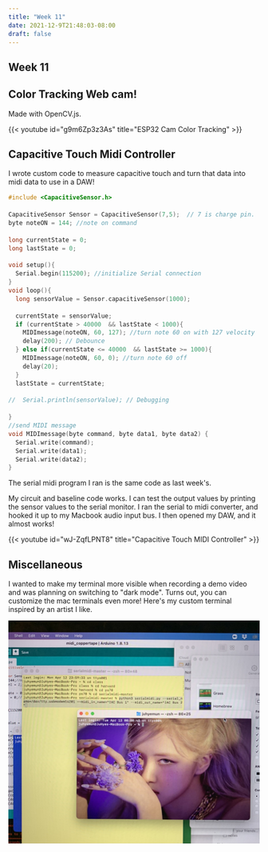 ```yaml
---
title: "Week 11"
date: 2021-12-9T21:48:03-08:00
draft: false
---
```


## Week 11

## Color Tracking Web cam!

Made with OpenCV.js.

{{< youtube id="g9m6Zp3z3As" title="ESP32 Cam Color Tracking" >}}

## Capacitive Touch Midi Controller

I wrote custom code to measure capacitive touch and turn that data into midi data to use in a DAW! 

``` cpp
#include <CapacitiveSensor.h>

CapacitiveSensor Sensor = CapacitiveSensor(7,5);  // 7 is charge pin.  5 is sense pin.
byte noteON = 144; //note on command

long currentState = 0;
long lastState = 0;

void setup(){
  Serial.begin(115200); //initialize Serial connection
}
void loop(){
  long sensorValue = Sensor.capacitiveSensor(1000);

  currentState = sensorValue;
  if (currentState > 40000  && lastState < 1000){
    MIDImessage(noteON, 60, 127); //turn note 60 on with 127 velocity
    delay(200); // Debounce
  } else if(currentState <= 40000  && lastState >= 1000){
    MIDImessage(noteON, 60, 0); //turn note 60 off
    delay(20);
  }
  lastState = currentState;

//  Serial.println(sensorValue); // Debugging
 
}
//send MIDI message
void MIDImessage(byte command, byte data1, byte data2) {
  Serial.write(command);
  Serial.write(data1);
  Serial.write(data2);
}
```
The serial midi program I ran is the same code as last week's.

My circuit and baseline code works. I can test the output values by printing the sensor values to the serial monitor. I ran the serial to midi converter, and hooked it up to my Macbook audio input bus. I then opened my DAW, and it almost works!

{{< youtube id="wJ-ZqfLPNT8" title="Capacitive Touch MIDI Controller" >}}

## Miscellaneous

I wanted to make my terminal more visible when recording a demo video and was planning on switching to "dark mode". Turns out, you can customize the mac terminals even more! Here's my custom terminal inspired by an artist I like.

![Rosé terminal](rose.jpg)